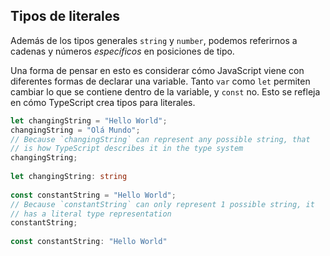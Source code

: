 
## Tipos de literales

Además de los tipos generales `string` y `number`, podemos referirnos a cadenas y números _específicos_ en posiciones de tipo.

Una forma de pensar en esto es considerar cómo JavaScript viene con diferentes formas de declarar una variable. Tanto `var` como `let` permiten cambiar lo que se contiene dentro de la variable, y `const` no. Esto se refleja en cómo TypeScript crea tipos para literales.

```ts
let changingString = "Hello World";
changingString = "Olá Mundo";
// Because `changingString` can represent any possible string, that
// is how TypeScript describes it in the type system
changingString;
      
let changingString: string
 
const constantString = "Hello World";
// Because `constantString` can only represent 1 possible string, it
// has a literal type representation
constantString;
      
const constantString: "Hello World"
```

